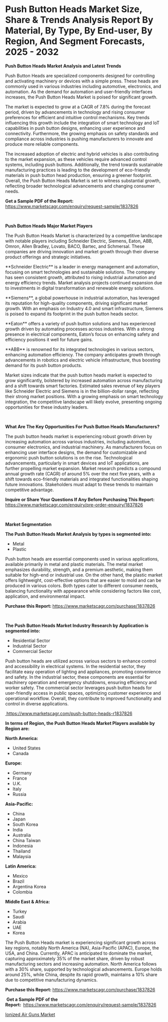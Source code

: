 <p><h1>Push Button Heads Market Size, Share & Trends Analysis Report By Material, By Type, By End-user, By Region, And Segment Forecasts, 2025 - 2032</h1></p><p><strong>Push Button Heads Market Analysis and Latest Trends</strong></p>
<p><p>Push Button Heads are specialized components designed for controlling and activating machinery or devices with a simple press. These heads are commonly used in various industries including automotive, electronics, and automation. As the demand for automation and user-friendly interfaces increases, the Push Button Heads Market is poised for significant growth. </p><p>The market is expected to grow at a CAGR of 7.8% during the forecast period, driven by advancements in technology and rising consumer preferences for efficient and intuitive control mechanisms. Key trends influencing this growth include the integration of smart technology and IoT capabilities in push button designs, enhancing user experience and connectivity. Furthermore, the growing emphasis on safety standards and compliance across industries is pushing manufacturers to innovate and produce more reliable components.</p><p>The increased adoption of electric and hybrid vehicles is also contributing to the market expansion, as these vehicles require advanced control systems, including push buttons. Additionally, the trend towards sustainable manufacturing practices is leading to the development of eco-friendly materials in push button head production, ensuring a greener footprint. Overall, the Push Button Heads Market is set to witness substantial growth, reflecting broader technological advancements and changing consumer needs.</p></p>
<p><strong>Get a Sample PDF of the Report:&nbsp;</strong> <a href="https://www.marketscagr.com/enquiry/request-sample/1837826?utm_campaign=3510&utm_medium=2&utm_source=Github&utm_content=ia&utm_term=09042025&utm_id=push-button-heads">https://www.marketscagr.com/enquiry/request-sample/1837826</a></p>
<p>&nbsp;</p>
<p><strong>Push Button Heads Major Market Players</strong></p>
<p><p>The Push Button Heads Market is characterized by a competitive landscape with notable players including Schneider Electric, Siemens, Eaton, ABB, Omron, Allen Bradley, Lovato, BACO, Bartec, and Schmersal. These companies are driving innovation and market growth through their diverse product offerings and strategic initiatives.</p><p>**Schneider Electric** is a leader in energy management and automation, focusing on smart technologies and sustainable solutions. The company has seen consistent growth, attributed to rising industrial automation and energy efficiency trends. Market analysis projects continued expansion due to investments in digital transformation and renewable energy solutions.</p><p>**Siemens**, a global powerhouse in industrial automation, has leveraged its reputation for high-quality components, driving significant market growth. With an emphasis on Industry 4.0 and smart infrastructure, Siemens is poised to expand its footprint in the push button heads sector.</p><p>**Eaton** offers a variety of push button solutions and has experienced growth driven by automating processes across industries. With a strong presence in electrical components, Eaton’s focus on enhancing safety and efficiency positions it well for future gains.</p><p>**ABB** is renowned for its integrated technologies in various sectors, enhancing automation efficiency. The company anticipates growth through advancements in robotics and electric vehicle infrastructure, thus boosting demand for its push button products.</p><p>Market sizes indicate that the push button heads market is expected to grow significantly, bolstered by increased automation across manufacturing and a shift towards smart factories. Estimated sales revenue of key players like Schneider Electric and Siemens is in the billion-dollar range, reflecting their strong market positions. With a growing emphasis on smart technology integration, the competitive landscape will likely evolve, presenting ongoing opportunities for these industry leaders.</p></p>
<p>&nbsp;</p>
<p><strong>What Are The Key Opportunities For Push Button Heads Manufacturers?</strong></p>
<p><p>The push button heads market is experiencing robust growth driven by increasing automation across various industries, including automotive, consumer electronics, and industrial machinery. As manufacturers focus on enhancing user interface designs, the demand for customizable and ergonomic push button solutions is on the rise. Technological advancements, particularly in smart devices and IoT applications, are further propelling market expansion. Market research predicts a compound annual growth rate (CAGR) of around 5% over the next five years, with a shift towards eco-friendly materials and integrated functionalities shaping future innovations. Stakeholders must adapt to these trends to maintain competitive advantage.</p></p>
<p><strong>Inquire or Share Your Questions If Any Before Purchasing This Report:</strong> <a href="https://www.marketscagr.com/enquiry/pre-order-enquiry/1837826?utm_campaign=3510&utm_medium=2&utm_source=Github&utm_content=ia&utm_term=09042025&utm_id=push-button-heads">https://www.marketscagr.com/enquiry/pre-order-enquiry/1837826</a></p>
<p>&nbsp;</p>
<p><strong>Market Segmentation</strong></p>
<p><strong>The Push Button Heads Market Analysis by types is segmented into:</strong></p>
<p><ul><li>Metal</li><li>Plastic</li></ul></p>
<p><p>Push button heads are essential components used in various applications, available primarily in metal and plastic materials. The metal market emphasizes durability, strength, and a premium aesthetic, making them suitable for high-end or industrial use. On the other hand, the plastic market offers lightweight, cost-effective options that are easier to mold and can be produced in various colors. Both types cater to different consumer needs, balancing functionality with appearance while considering factors like cost, application, and environmental impact.</p></p>
<p><strong>Purchase this Report:&nbsp;</strong><a href="https://www.marketscagr.com/purchase/1837826?utm_campaign=3510&utm_medium=2&utm_source=Github&utm_content=ia&utm_term=09042025&utm_id=push-button-heads">https://www.marketscagr.com/purchase/1837826</a></p>
<p>&nbsp;</p>
<p><strong>The Push Button Heads Market Industry Research by Application is segmented into:</strong></p>
<p><ul><li>Residential Sector</li><li>Industrial Sector</li><li>Commercial Sector</li></ul></p>
<p><p>Push button heads are utilized across various sectors to enhance control and accessibility in electrical systems. In the residential sector, they facilitate easy operation of lighting and appliances, promoting convenience and safety. In the industrial sector, these components are essential for machinery operation and emergency shutdowns, ensuring efficiency and worker safety. The commercial sector leverages push button heads for user-friendly access in public spaces, optimizing customer experience and operational workflow. Overall, they contribute to improved functionality and control in diverse applications.</p></p>
<p><a href="https://www.marketscagr.com/push-button-heads-r1837826?utm_campaign=3510&utm_medium=2&utm_source=Github&utm_content=ia&utm_term=09042025&utm_id=push-button-heads">&nbsp;https://www.marketscagr.com/push-button-heads-r1837826</a></p>
<p><strong>In terms of Region, the Push Button Heads Market Players available by Region are:</strong></p>
<p>
    <p> <strong> North America: </strong>
        <ul>
            <li>United States</li>
            <li>Canada</li>
        </ul>
        </p> 
    <p> <strong> Europe: </strong>
        <ul>
            <li>Germany</li>
            <li>France</li>
            <li>U.K.</li>
            <li>Italy</li>
            <li>Russia</li>
        </ul>
        </p> 
    <p> <strong> Asia-Pacific: </strong>
        <ul>
            <li>China</li>
            <li>Japan</li>
            <li>South Korea</li>
            <li>India</li>
            <li>Australia</li>
            <li>China Taiwan</li>
            <li>Indonesia</li>
            <li>Thailand</li>
            <li>Malaysia</li>
        </ul>
        </p> 
    <p> <strong> Latin America: </strong>
        <ul>
            <li>Mexico</li>
            <li>Brazil</li>
            <li>Argentina Korea</li>
            <li>Colombia</li>
        </ul>
        </p> 
    <p> <strong> Middle East & Africa: </strong>
        <ul>
            <li>Turkey</li>
            <li>Saudi</li>
            <li>Arabia</li>
            <li>UAE</li>
            <li>Korea</li>
        </ul>
    </p>
    </p>
<p><p>The Push Button Heads market is experiencing significant growth across key regions, notably North America (NA), Asia-Pacific (APAC), Europe, the USA, and China. Currently, APAC is anticipated to dominate the market, capturing approximately 35% of the market share, driven by robust manufacturing sectors and increasing automation. North America follows with a 30% share, supported by technological advancements. Europe holds around 25%, while China, despite its rapid growth, maintains a 10% share due to competitive manufacturing dynamics.</p></p>
<p><strong>Purchase this Report: </strong><a href="https://www.marketscagr.com/purchase/1837826?utm_campaign=3510&utm_medium=2&utm_source=Github&utm_content=ia&utm_term=09042025&utm_id=push-button-heads">https://www.marketscagr.com/purchase/1837826</a></p>
<p>&nbsp;<strong>Get a Sample PDF of the Report:&nbsp;&nbsp;</strong><a href="https://www.marketscagr.com/enquiry/request-sample/1837826?utm_campaign=3510&utm_medium=2&utm_source=Github&utm_content=ia&utm_term=09042025&utm_id=push-button-heads">https://www.marketscagr.com/enquiry/request-sample/1837826</a></p>
<p><strong></strong></p>
<p><p><a href="https://github.com/kolffmaris58/Market-Research-Report-List-1/blob/main/ionized-air-guns-market.md?utm_campaign=3510&utm_medium=2&utm_source=Github&utm_content=ia&utm_term=09042025&utm_id=push-button-heads">Ionized Air Guns Market</a></p></p>